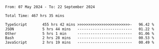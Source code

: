 
<!--START_SECTION:waka-->

```txt
From: 07 May 2024 - To: 22 September 2024

Total Time: 467 hrs 35 mins

TypeScript       455 hrs 42 mins >>>>>>>>>>>>>>>>>>>>>>>>-   96.42 %
JSON             5 hrs 44 mins   -------------------------   01.22 %
Other            5 hrs 1 min     -------------------------   01.06 %
Bash             2 hrs 28 mins   -------------------------   00.53 %
JavaScript       2 hrs 19 mins   -------------------------   00.49 %
```

<!--END_SECTION:waka-->

<!--

### Hi there 👋
**Iam-cesar/Iam-cesar** is a ✨ _special_ ✨ repository because its `README.md` (this file) appears on your GitHub profile.

Here are some ideas to get you started:

- 🔭 I’m currently working on ...
- 🌱 I’m currently learning ...
- 👯 I’m looking to collaborate on ...
- 🤔 I’m looking for help with ...
- 💬 Ask me about ...
- 📫 How to reach me: ...
- 😄 Pronouns: ...
- ⚡ Fun fact: ...
-->

